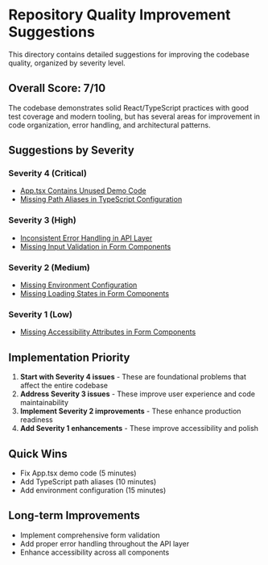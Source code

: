 # Repository Quality Improvement Suggestions

This directory contains detailed suggestions for improving the codebase quality, organized by severity level.

## Overall Score: 7/10

The codebase demonstrates solid React/TypeScript practices with good test coverage and modern tooling, but has several areas for improvement in code organization, error handling, and architectural patterns.

## Suggestions by Severity

### Severity 4 (Critical)
- [App.tsx Contains Unused Demo Code](severity-4/unused-demo-code.md)
- [Missing Path Aliases in TypeScript Configuration](severity-4/missing-path-aliases.md)

### Severity 3 (High)
- [Inconsistent Error Handling in API Layer](severity-3/inconsistent-error-handling.md)
- [Missing Input Validation in Form Components](severity-3/missing-input-validation.md)

### Severity 2 (Medium)
- [Missing Environment Configuration](severity-2/missing-environment-configuration.md)
- [Missing Loading States in Form Components](severity-2/missing-loading-states.md)

### Severity 1 (Low)
- [Missing Accessibility Attributes in Form Components](severity-1/missing-accessibility-attributes.md)

## Implementation Priority

1. **Start with Severity 4 issues** - These are foundational problems that affect the entire codebase
2. **Address Severity 3 issues** - These improve user experience and code maintainability
3. **Implement Severity 2 improvements** - These enhance production readiness
4. **Add Severity 1 enhancements** - These improve accessibility and polish

## Quick Wins

- Fix App.tsx demo code (5 minutes)
- Add TypeScript path aliases (10 minutes)
- Add environment configuration (15 minutes)

## Long-term Improvements

- Implement comprehensive form validation
- Add proper error handling throughout the API layer
- Enhance accessibility across all components
